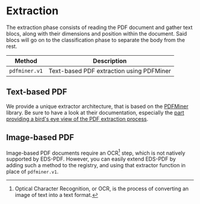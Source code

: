 # Extraction

The extraction phase consists of reading the PDF document and gather text blocs,
along with their dimensions and position within the document.
Said blocs will go on to the classification phase to separate the body from the rest.

| Method        | Description                              |
| ------------- | ---------------------------------------- |
| `pdfminer.v1` | Text-based PDF extraction using PDFMiner |

## Text-based PDF

We provide a unique extractor architecture, that is based on the
[PDFMiner](https://pdfminersix.readthedocs.io/en/latest/) library.
Be sure to have a look at their documentation, especially the
[part providing a bird's eye view of the PDF extraction process](https://pdfminersix.readthedocs.io/en/latest/topic/converting_pdf_to_text.html).

## Image-based PDF

Image-based PDF documents require an OCR[^1] step, which is not natively supported by EDS-PDF.
However, you can easily extend EDS-PDF by adding such a method to the registry, and using that
extractor function in place of `pdfminer.v1`. 

[^1]: Optical Character Recognition, or OCR, is the process of converting an image of text into a text format.
